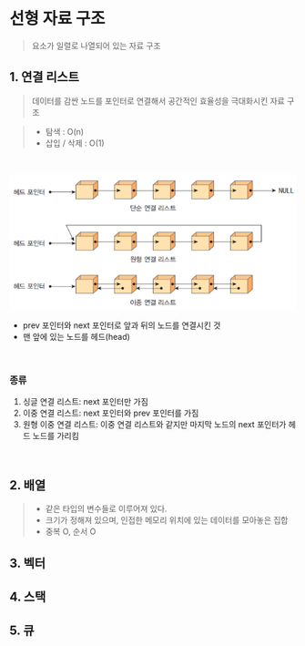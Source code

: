 # 선형 자료 구조
> 요소가 일렬로 나열되어 있는 자료 구조

## 1. 연결 리스트
> 데이터를 감싼 노드를 포인터로 연결해서 공간적인 효율성을 극대화시킨 자료 구조

> - 탐색 : O(n)
> - 삽입 / 삭제 : O(1)

<br>

![연결리스트](./assets/linked%20list.png)

- prev 포인터와 next 포인터로 앞과 뒤의 노드를 연결시킨 것
- 맨 앞에 있는 노드를 헤드(head)


<br>

### 종류
1. 싱글 연결 리스트: next 포인터만 가짐
2. 이중 연결 리스트: next 포인터와 prev 포인터를 가짐
3. 원형 이중 연결 리스트: 이중 연결 리스트와 같지만 마지막 노드의 next 포인터가 헤드 노드를 가리킴

<br>

## 2. 배열

> - 같은 타입의 변수들로 이루어져 있다.
> - 크기가 정해져 있으며, 인접한 메모리 위치에 있는 데이터를 모아놓은 집합
> - 중복 O, 순서 O

## 3. 벡터


## 4. 스택


## 5. 큐

